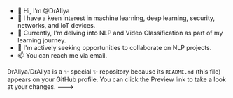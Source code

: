 - 👋 Hi, I’m @DrAliya
- 👀 I have a keen interest in machine learning, deep learning, security, networks, and IoT devices.
- 🌱 Currently, I'm delving into NLP and Video Classification as part of my learning journey.
- 💞️ I'm actively seeking opportunities to collaborate on NLP projects.
- 📫 You can reach me via email.

DrAliya/DrAliya is a ✨ special ✨ repository because its `README.md` (this file) appears on your GitHub profile.
You can click the Preview link to take a look at your changes.
--->
